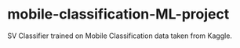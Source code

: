 # mobile-classification-ML-project
SV Classifier trained on Mobile Classification data taken from Kaggle.
